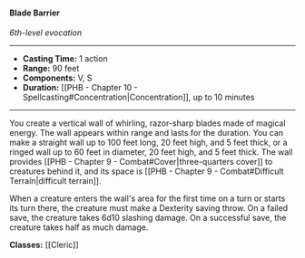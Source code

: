 #### Blade Barrier
*6th-level evocation*
___
- **Casting Time:** 1 action
- **Range:** 90 feet
- **Components:** V, S
- **Duration:** [[PHB - Chapter 10 - Spellcasting#Concentration|Concentration]], up to 10 minutes
---
You create a vertical wall of whirling, razor-sharp blades made of magical energy. The wall appears within range and lasts for the duration. You can make a straight wall up to 100 feet long, 20 feet high, and 5 feet thick, or a ringed wall up to 60 feet in diameter, 20 feet high, and 5 feet thick. The wall provides [[PHB - Chapter 9 - Combat#Cover|three-quarters cover]] to creatures behind it, and its space is [[PHB - Chapter 9 - Combat#Difficult Terrain|difficult terrain]].

When a creature enters the wall's area for the first time on a turn or starts its turn there, the creature must make a Dexterity saving throw. On a failed save, the creature takes 6d10 slashing damage. On a successful save, the creature takes half as much damage.

**Classes:** [[Cleric]]